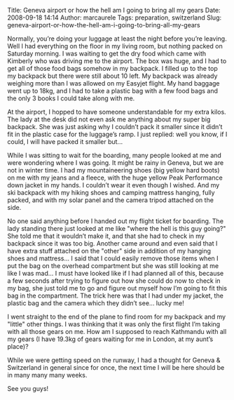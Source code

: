 Title: Geneva airport or how the hell am I going to bring all my gears
Date: 2008-09-18 14:14
Author: marcaurele
Tags: preparation, switzerland
Slug: geneva-airport-or-how-the-hell-am-i-going-to-bring-all-my-gears

Normally, you’re doing your luggage at least the night before you’re
leaving. Well I had everything on the floor in my living room, but
nothing packed on Saturday morning. I was waiting to get the dry food
which came with Kimberly who was driving me to the airport. The box was
huge, and I had to get all of those food bags somehow in my backpack. I
filled up to the top my backpack but there were still about 10 left. My
backpack was already weighing more than I was allowed on my Easyjet
flight. My hand baggage went up to 18kg, and I had to take a plastic bag
with a few food bags and the only 3 books I could take along with me.  

At the airport, I hopped to have someone understandable for my extra
kilos. The lady at the desk did not even ask me anything about my super
big backpack. She was just asking why I couldn’t pack it smaller since
it didn’t fit in the plastic case for the luggage’s ramp. I just
replied: well you know, if I could, I will have packed it smaller but...

</p>

While I was sitting to wait for the boarding, many people looked at me
and were wondering where I was going. It might be rainy in Geneva, but
we are not in winter time. I had my mountaineering shoes (big yellow
hard boots) on me with my jeans and a fleece, with the huge yellow Peak
Performance down jacket in my hands. I couldn’t wear it even though I
wished. And my ski backpack with my hiking shoes and camping mattress
hanging, fully packed, and with my solar panel and the camera tripod
attached on the side.  

No one said anything before I handed out my flight ticket for boarding.
The lady standing there just looked at me like "where the hell is this
guy going?" She told me that it wouldn’t make it, and that she had to
check in my backpack since it was too big. Another came around and even
said that I have extra stuff attached on the "other" side in addition of
my hanging shoes and mattress... I said that I could easily remove those
items when I put the bag on the overhead compartment but she was still
looking at me like I was mad... I must have looked like if I had planned
all of this, because a few seconds after trying to figure out how she
could do now to check in my bag, she just told me to go and figure out
myself how I’m going to fit this bag in the compartment. The trick here
was that I had under my jacket, the plastic bag and the camera which
they didn’t see... lucky me!  

I went straight to the end of the plane to find room for my backpack and
my "little" other things. I was thinking that it was only the first
flight I’m taking with all those gears on me. How am I supposed to reach
Kathmandu with all my gears (I have 19.3kg of gears waiting for me in
London, at my aunt’s place)?  

While we were getting speed on the runway, I had a thought for Geneva &
Switzerland in general since for once, the next time I will be here
should be in many many many weeks.

</p>

See you guys!

</p>

